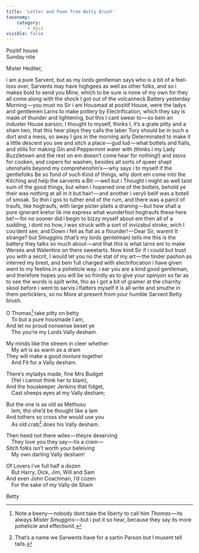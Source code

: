 ```yaml
---
title: 'Letter and Poem from Betty Brush'
taxonomy:
    category:
        - docs
visible: false
---
```


Pozitif house  
Sunday nite

Mister Hediter,

i am a pure Sarvent, but as my lords gentleman says who is a bit of a feel-loss over, Sarvents may have highgees as well as other folks, and so i makes bold to send you Mine, which to be sure is none of my own for they all come along with the shock I got out of the volcanneck Battery yesterday Morning — you must no Sir i am Housmad at pozitif House, were the ladys and gentlemen Larns to make pottery by Electrification, which they say is made of thunder and lightening, but this I cant swear to — so bein an induster House parson, I thought to myself, thinks I, it’s a grate pitty and a sham two, that this hear plays they calls the laber Tory should be in such a durt and a mess, so away I gos in the morning airly Determinated to make it a little descent you see and sitch a place — gud lud — what bottels and fialls, and stills for making Gin and Peppermint water with (thinks i my Lady Buzzletown and the rest on em doesn’t come hear for nothing!) and stovs for cooken, and copers for washen, besides all sorts of queer shapt utenshalls beyond my comprehenshin’s — why says i to myself if the gentlefolks Be so fond of such Kind of things, why dont em come into the Kitching and help the sarvents a Bit: — well but i Thought i might as well taist sum of the good things, but when i hopened one of the bottels, behold ye their was nothing at all in it but hair! — and another i veryli belif was a botell of smoak. So thin i gos to tuther end of the rum, and there was a parcil of traufs, like hogtraufs, with large picter plaits a draning — but how shall a pure ignerant kretur lik me express what wunderfool hogtraufs these here be! — for no sooner did i begin to bizzy myself about em then all of a sudding, i dont no how, i was struck with a sort of invizabul stroke, wich I cou’dent see, and Down i fell as flat as a flounder! — Dear Sir, warent It strange? but Smuggins (that’s my lords gentelman) tells me this is the battery they talks so much about — and that *this* is what larns em to make Werses and Walentins on there sweetarts. Now kind Sir if i could but trust you with a secrit, I would let you no the stat of my art — the tinder pashon as interred my brest, and bein full charged with electrifocation i have given went to my feelins in a poheticle way. i ear you are a kind good gentleman, and therefore hopes you will be so frindly as to give your opinyon so far as to see the wurds is spilt write, tho as i got a bit of gramer at the charrity skool before i went to sarvis i flatters myself it is all write and smuthe in them perticklers, so no More at present from your humble Sarvent Betty brush.

O Thomas[^1] take pitty on betty  
&emsp;To but a pure housmade I am,  
And let no proud nonsense beset ye  
&emsp;Tho you’re my Lords Vally desham.  

My minds like the streem in cleer whether  
&emsp;My art is as warm as a dram  
They will make a good *mixture* together  
&emsp;And Fit for a Vally desham.

There’s myladys made, fine Mrs Budget  
&emsp;(Yet i cannot think her to blam),  
And the houskeeper Jenkins that fidget,  
&emsp;Cast sheeps eyes at my Vally desham;

But the one is as old as Methusu  
&emsp;lem, tho she’d be thought like a lam  
And tothers so cross she would use you  
&emsp;As old crab[^2] does his Vally desham.  

Then heed not there wiles — theyre deserving  
&emsp;They love you they say — tis a cram —   
Sitch folks isn’t worth your beleiving  
&emsp;My own darling Vally desham!

Of Lovers i’ve full half a dozen  
&emsp;But Harry, Dick, Jim, Will and Sam  
And even John Coachman, I’d cozen  
&emsp;For the sake of my Vally de Sham

Betty

[^1]: Note a beeny — nobody dont take the liberty to call him *Thomas* — its always *Mister Smuggins* — but i put it so hear, because they say its more poheticle and effectionit.  

[^2]: That’s a name we Sarwents have for a sartin Parson but I musent tell tails.